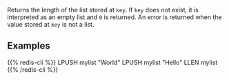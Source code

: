 Returns the length of the list stored at `key`.
If `key` does not exist, it is interpreted as an empty list and `0` is returned.
An error is returned when the value stored at `key` is not a list.

## Examples

{{% redis-cli %}}
LPUSH mylist "World"
LPUSH mylist "Hello"
LLEN mylist
{{% /redis-cli %}}

